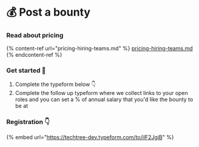 # 💰 Post a bounty

### Read about pricing

{% content-ref url="pricing-hiring-teams.md" %}
[pricing-hiring-teams.md](pricing-hiring-teams.md)
{% endcontent-ref %}

### Get started 🚀

1. Complete the typeform below 👇
2. Complete the follow up typeform where we collect links to your open roles and you can set a % of annual salary that you'd like the bounty to be at

### Registration 👇

{% embed url="https://techtree-dev.typeform.com/to/ilF2JgiB" %}
